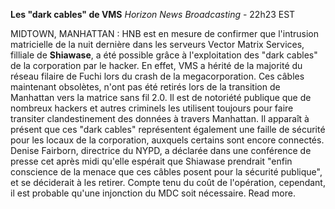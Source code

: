 ﻿**Les "dark cables" de VMS**
*Horizon News Broadcasting* - 22h23 EST

MIDTOWN, MANHATTAN : HNB est en mesure de confirmer que l'intrusion matricielle de la nuit dernière dans les serveurs Vector Matrix Services, filliale de **Shiawase**, a été possible grâce à l'exploitation des "dark cables" de la corporation par le hacker. En effet, VMS a hérité de la majorité du réseau filaire de Fuchi lors du crash de la megacorporation. Ces câbles maintenant obsolètes, n'ont pas été retirés lors de la transition de Manhattan vers la matrice sans fil 2.0. Il est de notoriété publique que de nombreux hackers et autres criminels les utilisent toujours pour faire transiter clandestinement des données à travers Manhattan. Il apparaît à présent que ces "dark cables" représentent également une faille de sécurité pour les locaux de la corporation, auxquels certains sont encore connectés.
Denise Fairborn, directrice du NYPD, a déclarée dans une conférence de presse cet après midi qu'elle espérait que Shiawase prendrait "enfin conscience de la menace que ces câbles posent pour la sécurité publique", et se déciderait à les retirer. Compte tenu du coût de l'opération, cependant, il est probable qu'une injonction du MDC soit nécessaire. Read more.